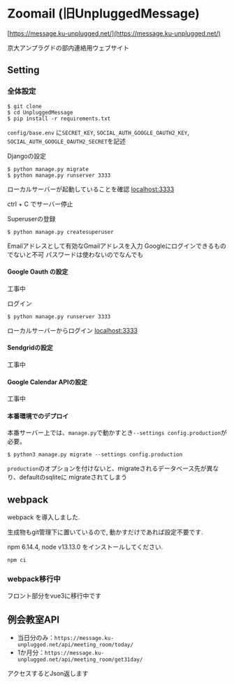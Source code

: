# Zoomail (旧UnpluggedMessage)
[https://message.ku-unplugged.net/](https://message.ku-unplugged.net/)

京大アンプラグドの部内連絡用ウェブサイト



## Setting

### 全体設定

    $ git clone
    $ cd UnpluggedMessage
    $ pip install -r requirements.txt

`config/base.env` に`SECRET_KEY`, `SOCIAL_AUTH_GOOGLE_OAUTH2_KEY`, `SOCIAL_AUTH_GOOGLE_OAUTH2_SECRET`を記述

Djangoの設定

    $ python manage.py migrate
    $ python manage.py runserver 3333

ローカルサーバーが起動していることを確認
[localhost:3333](localhost:3333)

ctrl + C でサーバー停止

Superuserの登録

    $ python manage.py createsuperuser

Emailアドレスとして有効なGmailアドレスを入力
Googleにログインできるものでないと不可
パスワードは使わないのでなんでも

#### Google Oauth の設定
工事中

ログイン

    $ python manage.py runserver 3333

ローカルサーバーからログイン
[localhost:3333](localhost:3333)


#### Sendgridの設定
工事中

#### Google Calendar APIの設定
工事中

#### 本番環境でのデプロイ

本番サーバー上では、`manage.py`で動かすとき`--settings config.production`が必要。

    $ python3 manage.py migrate --settings config.production

`production`のオプションを付けないと、migrateされるデータベース先が異なり、defaultのsqliteに
migrateされてしまう


## webpack

webpack を導入しました.

生成物もgit管理下に置いているので, 動かすだけであれば設定不要です.

npm 6.14.4, node v13.13.0 をインストールしてください. 

`npm ci`

### webpack移行中
フロント部分をvue3に移行中です



## 例会教室API
- 当日分のみ：`https://message.ku-unplugged.net/api/meeting_room/today/`
- 1か月分：`https://message.ku-unplugged.net/api/meeting_room/get31day/`

アクセスするとJson返します

